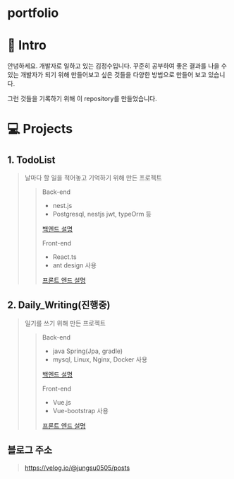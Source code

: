 # portfolio

#  🎨 Intro 

안녕하세요. 개발자로 일하고 있는 김정수입니다.
꾸준히 공부하여 좋은 결과를 나을 수 있는 개발자가 되기 위해
만들어보고 싶은 것들을 다양한 방법으로 만들어 보고 있습니다.

그런 것들을 기록하기 위해 이 repository를 만들었습니다.



# 💻 Projects

## 1. TodoList

> 날마다 할 일을 적어놓고 기억하기 위해 만든 프로젝트
> 
>> Back-end
>> - nest.js
>> - Postgresql, nestjs jwt, typeOrm 등
>> 
>> [백엔드 설명](https://github.com/Jungsooooooo/todolist_back_nest)
>>
>> Front-end
>> - React.ts
>> - ant design 사용
>> 
>> [프론트 엔드 설명](https://github.com/Jungsooooooo/todolist_front_react_typescript)


## 2.  Daily_Writing(진행중)

> 일기를 쓰기 위해 만든 프로젝트
>
>> Back-end
>> - java Spring(Jpa, gradle)
>> - mysql, Linux, Nginx, Docker 사용
>>
>> [백엔드 설명](https://github.com/Jungsooooooo/Daily_Writing)
>>
>> Front-end
>> - Vue.js
>> - Vue-bootstrap 사용
>>
>> [프론트 엔드 설명](https://github.com/Jungsooooooo/Daily_Writing_Front)

## 블로그 주소 
> https://velog.io/@jungsu0505/posts
